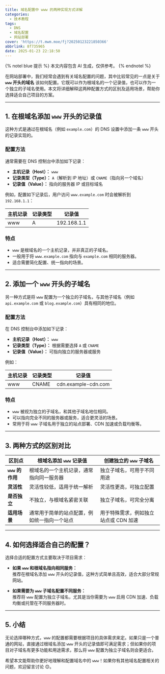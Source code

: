 ```yaml
---
title: 域名配置中 www 的两种实现方式详解
categories:
  - 技术教程
tags:
  - DNS
  - 域名配置
  - 网站部署
cover: 'https://t.mwm.moe/fj?20250123221850366'
abbrlink: 8f735965
date: 2025-01-23 22:18:50
---
```


{% notel blue 提示 %}
本文内容包含 AI 生成，仅供参考。
{% endnotel %}

在网站部署中，我们经常会遇到有关域名配置的问题，其中比较常见的一点是关于 **`www` 开头的域名** 该如何配置。它既可以作为根域名的一个记录值，也可以作为一个独立的子域名使用。本文将详细解释这两种配置方式的区别及适用场景，帮助你选择适合自己项目的方案。

---

## 1. 在根域名添加 `www` 开头的记录值

这种方式是通过在根域名（例如 `example.com`）的 DNS 设置中添加一条 `www` 开头的记录实现的。

### 配置方法

通常需要在 DNS 控制台中添加如下记录：

- **主机记录（Host）：** `www`
- **记录类型（Type）：** `A`（解析到 IP 地址）或 `CNAME`（指向另一个域名）
- **记录值（Value）：** 指向的服务器 IP 或目标域名

例如，配置如下记录后，用户访问 `www.example.com` 时会被解析到 `192.168.1.1`：

| 主机记录 | 记录类型 | 记录值      |
| -------- | -------- | ----------- |
| www      | A        | 192.168.1.1 |

### 特点

- `www` 是根域名的一个主机记录，并非真正的子域名。
- 一般用于将 `www.example.com` 指向与 `example.com` 相同的服务器。
- 适合需要简化配置、统一指向的场景。

---

## 2. 添加一个 `www` 开头的子域名

另一种方式是将 `www` 配置为一个独立的子域名，与其他子域名（例如 `api.example.com` 或 `blog.example.com`）具有相同的地位。

### 配置方法

在 DNS 控制台中添加如下记录：

- **主机记录（Host）：** `www`
- **记录类型（Type）：** 根据需要选择 `A` 或 `CNAME`
- **记录值（Value）：** 可指向独立的服务器或服务

例如：

| 主机记录 | 记录类型 | 记录值              |
| -------- | -------- | ------------------- |
| www      | CNAME    | cdn.example-cdn.com |

### 特点

- `www` 被视为独立的子域名，和其他子域名地位相同。
- 可以指向完全不同的服务器或服务，适合更灵活的场景。
- 常用于将 `www` 子域名用于独立的站点部署、CDN 加速或负载均衡等。

---

## 3. 两种方式的区别对比

| **区别点**       | **根域名添加 `www` 记录值**                  | **创建独立的 `www` 子域名**           |
| ---------------- | -------------------------------------------- | ------------------------------------- |
| **`www` 的作用** | 根域名的一个主机记录，通常指向同一服务器     | 独立子域名，可用于不同用途            |
| **灵活性**       | 灵活性较低，适用于统一解析                   | 灵活性更高，可独立配置                |
| **是否独立**     | 不独立，与根域名紧密关联                     | 独立子域名，可完全分离                |
| **适用场景**     | 通常用于简单的站点配置，例如统一指向一个站点 | 用于特殊需求，例如独立站点或 CDN 加速 |

---

## 4. 如何选择适合自己的配置？

选择合适的配置方式主要取决于项目需求：

- **如果 `www` 和根域名指向相同服务：**  
  推荐在根域名添加 `www` 开头的记录值，这种方式简单且高效，适合大部分常规网站。

- **如果需要为 `www` 子域名配置不同服务：**  
  推荐将 `www` 配置为独立子域名，尤其是当你需要为 `www` 启用 CDN 加速、负载均衡或托管在不同服务器时。

---

## 5. 小结

无论选择哪种方式，`www` 的配置都需要根据项目的具体需求来定。如果只是一个普通的网站，直接通过根域名添加 `www` 开头的记录值即可满足需求；但如果你的项目对子域名有更多功能和用途需求，那么将 `www` 配置为独立子域名则会更适合。

希望本文能帮助你更好地理解和配置域名中的 `www`！如果你有其他域名配置相关的问题，欢迎留言讨论 😊。
